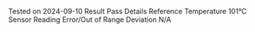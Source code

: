 Tested on	2024-09-10
Result	Pass
Details	
Reference Temperature	101°C
Sensor Reading	Error/Out of Range
Deviation	N/A
